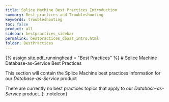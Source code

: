 ```yaml
---
title: Splice Machine Best Practices Introduction
summary: Best practices and Troubleshooting
keywords: troubleshooting
toc: false
product: all
sidebar: bestpractices_sidebar
permalink: bestpractices_dbaas_intro.html
folder: BestPractices
---
```

<section>
<div class="TopicContent" data-swiftype-index="true" markdown="1">
{% assign site.pdf_runninghead = "Best Practices" %}
# Splice Machine Database-as-Service Best Practices

This section will contain the Splice Machine best practices information for our *Database-as-Service* product

There are currently no best practices topics that apply to our *Database-as-Service* product.
{: .noteIcon}


</div>
</section>
